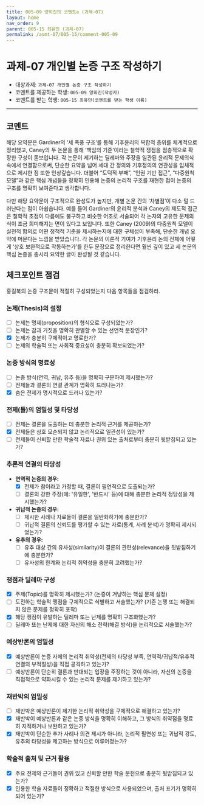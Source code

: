```yaml
---
title: 005-09 양희진의 코멘트a (과제-07) 
layout: home
nav_order: 9
parent: 005-15 최유민 (과제-07)
permalink: /asmt-07/005-15/comment-005-09
---
```


# 과제-07 개인별 논증 구조 작성하기

- 대상과제: `과제-07 개인별 논증 구조 작성하기`
- 코멘트를 제공하는 학생: `005-09 양희진(작성자)` 
- 코멘트를 받는 학생: `005-15 최유민(코멘트를 받는 학생 이름)` 

---

## 코멘트

해당 요약문은 Gardiner의 ‘세 폭풍 구조’를 통해 기후윤리의 복합적 층위를 체계적으로 정리했고, Caney의 두 논문을 통해 ‘책임의 기준’이라는 철학적 쟁점을 점층적으로 확장한 구성이 돋보입니다. 각 논문이 제기하는 딜레마와 주장을 일관된 윤리적 문제의식 속에서 연결함으로써, 단순한 요약을 넘어 세대 간 정의와 기후정의의 연관성을 입체적으로 제시한 점 또한 인상깊습니다. 더불어 “도덕적 부패”, “인권 기반 접근”, “다중원칙 모델”과 같은 핵심 개념들을 정확히 인용해 논증의 논리적 구조를 재현한 점이 논증의 구조를 명확히 보여준다고 생각합니다.

다만 해당 요약문이 구조적으로 완성도가 높지만, 개별 논문 간의 ‘차별점’이 다소 덜 드러난다는 점이 아쉽습니다. 예를 들어 Gardiner의 윤리적 분석과 Caney의 제도적 접근은 철학적 초점이 다름에도 불구하고 비슷한 어조로 서술되어 각 논자의 고유한 문제의식이 조금 희미해지는 면이 있다고 보입니다. 또한 Caney (2009)의 다중원칙 모델이 실천적 함의로 어떤 정책적 기준을 제시하는지에 대한 구체성이 부족해, 단순한 개념 요약에 머문다는 느낌을 받았습니다. 각 논문의 이론적 기여가 기후윤리 논의 전체에 어떻게 ‘상호 보완적으로 작동하는가’를 한두 문장으로 정리한다면 훨씬 깊이 있고 세 논문의 핵심 논증을 충시리 요약한 글이 완성될 것 같습니다.

## 체크포인트 점검

홍길북의 논증 구조문이 적절히 구성되었는지 다음 항목들을 점검하라.

### **논제(Thesis)의 설정**
- [ ] 논제는 명제(proposition)의 형식으로 구성되었는가?
- [ ] 논제는 참과 거짓을 명확히 판별할 수 있는 선언적 문장인가?
- [x] 논제가 충분히 구체적이고 명료한가?
- [ ] 논제의 학술적 또는 사회적 중요성이 충분히 확보되었는가?

### **논증 방식의 명료성**
- [ ] 논증 방식(연역, 귀납, 유추 등)을 명확히 구분하여 제시했는가?
- [ ] 전제들과 결론의 연결 관계가 명확히 드러나는가?
- [x] 숨은 전제가 명시적으로 드러나 있는가?

### **전제(들)의 엄밀성 및 타당성**
- [ ] 전제는 결론을 도출하는 데 충분한 논리적 근거를 제공하는가?
- [x] 전제들은 상호 모순되지 않고 논리적으로 일관성이 있는가?
- [ ] 전제들이 신뢰할 만한 학술적 자료나 권위 있는 출처로부터 충분히 뒷받침되고 있는가?

### **추론적 연결의 타당성**
- **연역적 논증의 경우:**
  - [x] 전제가 참이라고 가정할 때, 결론이 필연적으로 도출되는가?
  - [ ] 결론의 강한 주장(예: '유일한', '반드시' 등)에 대해 충분한 논리적 정당성을 제시했는가?

- **귀납적 논증의 경우:**
  - [ ] 제시한 사례나 자료들이 결론을 일반화하기에 충분한가?
  - [ ] 귀납적 결론의 신뢰도를 평가할 수 있는 자료(통계, 사례 분석)가 명확히 제시되었는가?

- **유추의 경우:**
  - [ ] 유추 대상 간의 유사성(similarity)이 결론의 관련성(relevance)을 뒷받침하기에 충분한가?
  - [ ] 유사성의 한계와 논리적 취약성을 충분히 고려했는가?

### **쟁점과 딜레마 구성**
- [x] 주제(Topic)를 명확히 제시했는가? (논증이 겨냥하는 핵심 문제 설정)
- [ ] 도전하는 학술적 쟁점을 구체적으로 식별하고 서술했는가? (기존 논쟁 또는 해결되지 않은 문제를 정확히 포착)
- [x] 해당 쟁점이 유발하는 딜레마 또는 난제를 명확히 구조화했는가?
- [ ] 딜레마 또는 난제에 대한 자신의 해소 전략(해결 방식)을 논리적으로 서술했는가?

### **예상반론의 엄밀성**
- [x] 예상반론이 논증 자체의 논리적 취약성(전제의 타당성 부족, 연역적/귀납적/유추적 연결의 부적절성)을 직접 공격하고 있는가?
- [ ] 예상반론이 단순히 결론과 반대되는 입장을 주장하는 것이 아니라, 자신의 논증을 직접적으로 약화시킬 수 있는 논리적 문제를 제기하고 있는가?

### **재반박의 엄밀성**
- [ ] 재반박은 예상반론이 제기한 논리적 취약성을 구체적으로 해결하고 있는가?
- [x] 재반박이 예상반론과 같은 논증 방식을 명확히 이해하고, 그 방식의 취약점을 명료히 지적하거나 보완하고 있는가?
- [x] 재반박이 단순한 추가 사례나 의견 제시가 아니라, 논리적 필연성 또는 귀납적 강도, 유추의 타당성을 제고하는 방식으로 이루어졌는가?

### **학술적 출처 및 근거 활용**
- [x] 주요 전제와 근거들이 권위 있고 신뢰할 만한 학술 문헌으로 충분히 뒷받침되고 있는가?
- [x] 인용한 학술 자료들이 정확하고 적절한 방식으로 사용되었으며, 출처 표기가 명확히 되어 있는가?
